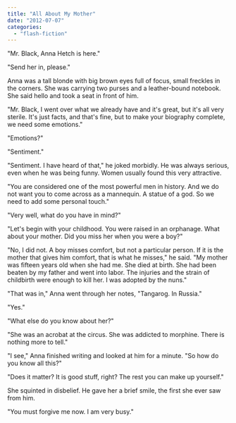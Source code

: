 ```yaml
---
title: "All About My Mother"
date: "2012-07-07"
categories: 
  - "flash-fiction"
---
```


"Mr. Black, Anna Hetch is here."

"Send her in, please."

Anna was a tall blonde with big brown eyes full of focus, small freckles in the corners. She was carrying two purses and a leather-bound notebook. She said hello and took a seat in front of him.

"Mr. Black, I went over what we already have and it's great, but it's all very sterile. It's just facts, and that's fine, but to make your biography complete, we need some emotions."

"Emotions?"

"Sentiment."

"Sentiment. I have heard of that," he joked morbidly. He was always serious, even when he was being funny. Women usually found this very attractive.

"You are considered one of the most powerful men in history. And we do not want you to come across as a mannequin. A statue of a god. So we need to add some personal touch."

"Very well, what do you have in mind?"

"Let's begin with your childhood. You were raised in an orphanage. What about your mother. Did you miss her when you were a boy?"

"No, I did not. A boy misses comfort, but not a particular person. If it is the mother that gives him comfort, that is what he misses," he said. "My mother was fifteen years old when she had me. She died at birth. She had been beaten by my father and went into labor. The injuries and the strain of childbirth were enough to kill her. I was adopted by the nuns."

"That was in," Anna went through her notes, "Tangarog. In Russia."

"Yes."

"What else do you know about her?"

"She was an acrobat at the circus. She was addicted to morphine. There is nothing more to tell."

"I see," Anna finished writing and looked at him for a minute. "So how do you know all this?"

"Does it matter? It is good stuff, right? The rest you can make up yourself."

She squinted in disbelief. He gave her a brief smile, the first she ever saw from him.

"You must forgive me now. I am very busy."
